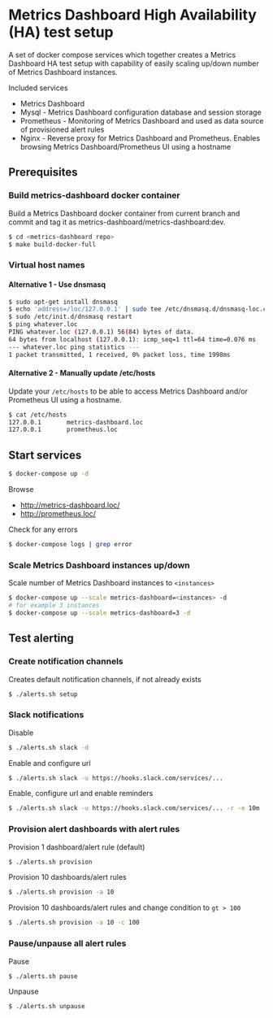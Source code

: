 # Metrics Dashboard High Availability (HA) test setup

A set of docker compose services which together creates a Metrics Dashboard HA test setup with capability of easily
scaling up/down number of Metrics Dashboard instances.

Included services

- Metrics Dashboard
- Mysql - Metrics Dashboard configuration database and session storage
- Prometheus - Monitoring of Metrics Dashboard and used as data source of provisioned alert rules
- Nginx - Reverse proxy for Metrics Dashboard and Prometheus. Enables browsing Metrics Dashboard/Prometheus UI using a hostname

## Prerequisites

### Build metrics-dashboard docker container

Build a Metrics Dashboard docker container from current branch and commit and tag it as metrics-dashboard/metrics-dashboard:dev.

```bash
$ cd <metrics-dashboard repo>
$ make build-docker-full
```

### Virtual host names

#### Alternative 1 - Use dnsmasq

```bash
$ sudo apt-get install dnsmasq
$ echo 'address=/loc/127.0.0.1' | sudo tee /etc/dnsmasq.d/dnsmasq-loc.conf > /dev/null
$ sudo /etc/init.d/dnsmasq restart
$ ping whatever.loc
PING whatever.loc (127.0.0.1) 56(84) bytes of data.
64 bytes from localhost (127.0.0.1): icmp_seq=1 ttl=64 time=0.076 ms
--- whatever.loc ping statistics ---
1 packet transmitted, 1 received, 0% packet loss, time 1998ms
```

#### Alternative 2 - Manually update /etc/hosts

Update your `/etc/hosts` to be able to access Metrics Dashboard and/or Prometheus UI using a hostname.

```bash
$ cat /etc/hosts
127.0.0.1       metrics-dashboard.loc
127.0.0.1       prometheus.loc
```

## Start services

```bash
$ docker-compose up -d
```

Browse
- http://metrics-dashboard.loc/
- http://prometheus.loc/

Check for any errors

```bash
$ docker-compose logs | grep error
```

### Scale Metrics Dashboard instances up/down

Scale number of Metrics Dashboard instances to `<instances>`

```bash
$ docker-compose up --scale metrics-dashboard=<instances> -d
# for example 3 instances
$ docker-compose up --scale metrics-dashboard=3 -d
```

## Test alerting

### Create notification channels

Creates default notification channels, if not already exists

```bash
$ ./alerts.sh setup
```

### Slack notifications

Disable

```bash
$ ./alerts.sh slack -d
```

Enable and configure url

```bash
$ ./alerts.sh slack -u https://hooks.slack.com/services/...
```

Enable, configure url and enable reminders

```bash
$ ./alerts.sh slack -u https://hooks.slack.com/services/... -r -e 10m
```

### Provision alert dashboards with alert rules

Provision 1 dashboard/alert rule (default)

```bash
$ ./alerts.sh provision
```

Provision 10 dashboards/alert rules

```bash
$ ./alerts.sh provision -a 10
```

Provision 10 dashboards/alert rules and change condition to `gt > 100`

```bash
$ ./alerts.sh provision -a 10 -c 100
```

### Pause/unpause all alert rules

Pause

```bash
$ ./alerts.sh pause
```

Unpause

```bash
$ ./alerts.sh unpause
```
